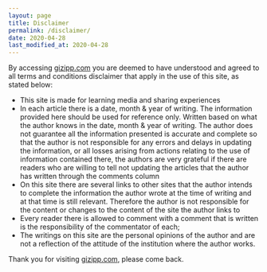 ```yaml
---
layout: page
title: Disclaimer
permalink: /disclaimer/
date: 2020-04-28
last_modified_at: 2020-04-28
---
```


By accessing [gizipp.com](/) you are deemed to have understood and agreed to all terms and conditions disclaimer that apply in the use of this site, as stated below:

- This site is made for learning media and sharing experiences
- In each article there is a date, month & year of writing. The information provided here should be used for reference only. Written based on what the author knows in the date, month & year of writing.
The author does not guarantee all the information presented is accurate and complete so that the author is not responsible for any errors and delays in updating the information, or all losses arising from actions relating to the use of information contained there, the authors are very grateful if there are readers who are willing to tell not updating the articles that the author has written through the comments column
- On this site there are several links to other sites that the author intends to complete the information the author wrote at the time of writing and at that time is still relevant. Therefore the author is not responsible for the content or changes to the content of the site the author links to
- Every reader there is allowed to comment with a comment that is written is the responsibility of the commentator of each;
- The writings on this site are the personal opinions of the author and are not a reflection of the attitude of the institution where the author works.

Thank you for visiting [gizipp.com](/), please come back.
